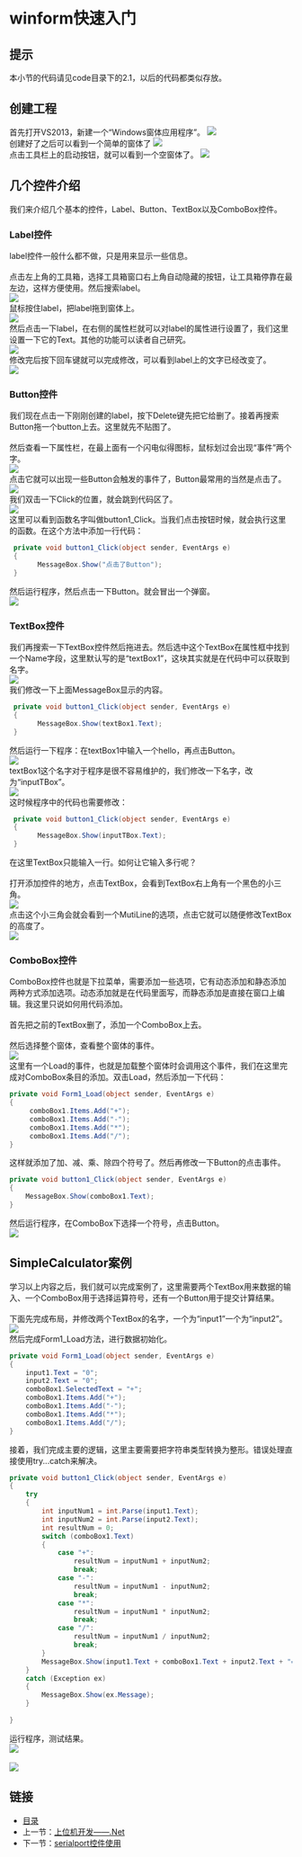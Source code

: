# winform快速入门
## 提示
本小节的代码请见code目录下的2.1，以后的代码都类似存放。
## 创建工程
首先打开VS2013，新建一个“Windows窗体应用程序”。
![](./imgs/2.1/2.1-1.png?raw=true)  <br>
创建好了之后可以看到一个简单的窗体了
![](./imgs/2.1/2.1-2.png?raw=true)  <br>
点击工具栏上的启动按钮，就可以看到一个空窗体了。
![](./imgs/2.1/2.1-3.png?raw=true)  <br>

## 几个控件介绍
我们来介绍几个基本的控件，Label、Button、TextBox以及ComboBox控件。
### Label控件
label控件一般什么都不做，只是用来显示一些信息。<br><br>
点击左上角的工具箱，选择工具箱窗口右上角自动隐藏的按钮，让工具箱停靠在最左边，这样方便使用。然后搜索label。<br>
![](./imgs/2.1/2.1-4.png?raw=true)  <br>
鼠标按住label，把label拖到窗体上。<br>
![](./imgs/2.1/2.1-5.png?raw=true)  <br>
然后点击一下label，在右侧的属性栏就可以对label的属性进行设置了，我们这里设置一下它的Text。其他的功能可以读者自己研究。<br>
![](./imgs/2.1/2.1-6.png?raw=true)  <br>
修改完后按下回车键就可以完成修改，可以看到label上的文字已经改变了。<br>
![](./imgs/2.1/2.1-7.png?raw=true)  <br>
### Button控件
我们现在点击一下刚刚创建的label，按下Delete键先把它给删了。接着再搜索Button拖一个button上去。这里就先不贴图了。<br><br>
然后查看一下属性栏，在最上面有一个闪电似得图标，鼠标划过会出现“事件”两个字。<br>
![](./imgs/2.1/2.1-8.png?raw=true)  <br>
点击它就可以出现一些Button会触发的事件了，Button最常用的当然是点击了。<br>
![](./imgs/2.1/2.1-9.png?raw=true)  <br>
我们双击一下Click的位置，就会跳到代码区了。<br>
![](./imgs/2.1/2.1-10.png?raw=true)  <br>
这里可以看到函数名字叫做button1_Click。当我们点击按钮时候，就会执行这里的函数。在这个方法中添加一行代码：<br>
``` csharp
 private void button1_Click(object sender, EventArgs e)
 {
       MessageBox.Show("点击了Button");
 }
```
然后运行程序，然后点击一下Button。就会冒出一个弹窗。<br>
![](./imgs/2.1/2.1-11.png?raw=true)  <br>
### TextBox控件
我们再搜索一下TextBox控件然后拖进去。然后选中这个TextBox在属性框中找到一个Name字段，这里默认写的是“textBox1”，这块其实就是在代码中可以获取到名字。<br>
![](./imgs/2.1/2.1-12.png?raw=true)  <br>
我们修改一下上面MessageBox显示的内容。<br>
``` csharp
 private void button1_Click(object sender, EventArgs e)
 {
       MessageBox.Show(textBox1.Text);
 }
```
然后运行一下程序：在textBox1中输入一个hello，再点击Button。<br>
![](./imgs/2.1/2.1-13.png?raw=true)  <br>
textBox1这个名字对于程序是很不容易维护的，我们修改一下名字，改为“inputTBox”。<br>
![](./imgs/2.1/2.1-14.png?raw=true)  <br>
这时候程序中的代码也需要修改：
``` csharp
 private void button1_Click(object sender, EventArgs e)
 {
       MessageBox.Show(inputTBox.Text);
 }
```
在这里TextBox只能输入一行。如何让它输入多行呢？<br><br>
打开添加控件的地方，点击TextBox，会看到TextBox右上角有一个黑色的小三角。<br>
![](./imgs/2.1/2.1-15.png?raw=true)  <br>
点击这个小三角会就会看到一个MutiLine的选项，点击它就可以随便修改TextBox的高度了。<br>
![](./imgs/2.1/2.1-16.png?raw=true)  <br>
### ComboBox控件
ComboBox控件也就是下拉菜单，需要添加一些选项，它有动态添加和静态添加两种方式添加选项。动态添加就是在代码里面写，而静态添加是直接在窗口上编辑。我这里只说如何用代码添加。<br><br>
首先把之前的TextBox删了，添加一个ComboBox上去。<br><br>
然后选择整个窗体，查看整个窗体的事件。<br>
![](./imgs/2.1/2.1-17.png?raw=true)  <br>
这里有一个Load的事件，也就是加载整个窗体时会调用这个事件，我们在这里完成对ComboBox条目的添加。双击Load，然后添加一下代码：
``` csharp
private void Form1_Load(object sender, EventArgs e)
{
     comboBox1.Items.Add("+");
     comboBox1.Items.Add("-");
     comboBox1.Items.Add("*");
     comboBox1.Items.Add("/");
}
```
这样就添加了加、减、乘、除四个符号了。然后再修改一下Button的点击事件。<br>
``` csharp
private void button1_Click(object sender, EventArgs e)
{
    MessageBox.Show(comboBox1.Text);
}
```
然后运行程序，在ComboBox下选择一个符号，点击Button。<br>
![](./imgs/2.1/2.1-18.png?raw=true)  <br>
## SimpleCalculator案例
学习以上内容之后，我们就可以完成案例了，这里需要两个TextBox用来数据的输入、一个ComboBox用于选择运算符号，还有一个Button用于提交计算结果。<br><br>
下面先完成布局，并修改两个TextBox的名字，一个为“input1”一个为“input2”。<br>
![](./imgs/2.1/2.1-19.png?raw=true)  <br>
然后完成Form1_Load方法，进行数据初始化。
``` csharp
private void Form1_Load(object sender, EventArgs e)
{
    input1.Text = "0";
    input2.Text = "0";
    comboBox1.SelectedText = "+";
    comboBox1.Items.Add("+");
    comboBox1.Items.Add("-");
    comboBox1.Items.Add("*");
    comboBox1.Items.Add("/");
}
```
接着，我们完成主要的逻辑，这里主要需要把字符串类型转换为整形。错误处理直接使用try...catch来解决。
``` csharp
private void button1_Click(object sender, EventArgs e)
{
    try
    {
        int inputNum1 = int.Parse(input1.Text);
        int inputNum2 = int.Parse(input2.Text);
        int resultNum = 0;
        switch (comboBox1.Text)
        {
            case "+":
                resultNum = inputNum1 + inputNum2;
                break;
            case "-":
                resultNum = inputNum1 - inputNum2;
                break;
            case "*":
                resultNum = inputNum1 * inputNum2;
                break;
            case "/":
                resultNum = inputNum1 / inputNum2;
                break;
        }
        MessageBox.Show(input1.Text + comboBox1.Text + input2.Text + "=" + resultNum);
    }
    catch (Exception ex)
    {
        MessageBox.Show(ex.Message);
    }
    
}
```
运行程序，测试结果。<br>
![](./imgs/2.1/2.1-20.png?raw=true)  <br><br>
![](./imgs/2.1/2.1-21.png?raw=true)  <br>

## 链接
- [目录](directory.md)  
- 上一节：[上位机开发——.Net](2.0.md)  
- 下一节：[serialport控件使用](2.2.md)